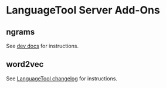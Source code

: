 # LanguageTool Server Add-Ons
## ngrams
See [dev docs](https://dev.languagetool.org/finding-errors-using-n-gram-data) for instructions.

## word2vec
See [LanguageTool changelog](https://github.com/languagetool-org/languagetool/blob/master/languagetool-standalone/CHANGES.md#word2vec) for instructions.
